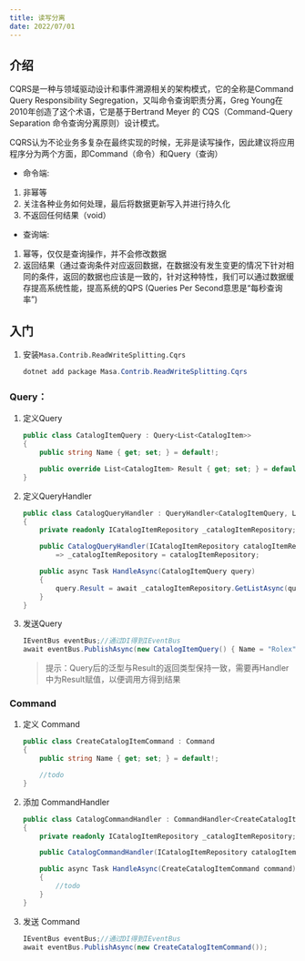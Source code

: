 ```yaml
---
title: 读写分离
date: 2022/07/01
---
```


## 介绍

CQRS是一种与领域驱动设计和事件溯源相关的架构模式，它的全称是Command Query Responsibility Segregation，又叫命令查询职责分离，Greg Young在2010年创造了这个术语，它是基于Bertrand Meyer 的 CQS（Command-Query Separation 命令查询分离原则）设计模式。

CQRS认为不论业务多复杂在最终实现的时候，无非是读写操作，因此建议将应用程序分为两个方面，即Command（命令）和Query（查询）

<!-- more -->

* 命令端:

1. 非幂等
2. 关注各种业务如何处理，最后将数据更新写入并进行持久化
3. 不返回任何结果（void）

* 查询端: 

1. 幂等，仅仅是查询操作，并不会修改数据
2. 返回结果（通过查询条件对应返回数据，在数据没有发生变更的情况下针对相同的条件，返回的数据也应该是一致的，针对这种特性，我们可以通过数据缓存提高系统性能，提高系统的QPS (Queries Per Second意思是“每秒查询率”)

## 入门

1. 安装`Masa.Contrib.ReadWriteSplitting.Cqrs`

   ```C#
   dotnet add package Masa.Contrib.ReadWriteSplitting.Cqrs
   ```

### Query：

1. 定义Query

   ```C#
   public class CatalogItemQuery : Query<List<CatalogItem>>
   {
       public string Name { get; set; } = default!;

       public override List<CatalogItem> Result { get; set; } = default!;
   }
   ```

2. 定义QueryHandler

   ```C#
   public class CatalogQueryHandler : QueryHandler<CatalogItemQuery, List<CatalogItem>>
   {
       private readonly ICatalogItemRepository _catalogItemRepository;

       public CatalogQueryHandler(ICatalogItemRepository catalogItemRepository)
           => _catalogItemRepository = catalogItemRepository;

       public async Task HandleAsync(CatalogItemQuery query)
       {
           query.Result = await _catalogItemRepository.GetListAsync(query.Name);
       }
   }
   ```

3. 发送Query

   ```c#
   IEventBus eventBus;//通过DI得到IEventBus
   await eventBus.PublishAsync(new CatalogItemQuery() { Name = "Rolex" });
   ```

   > 提示：Query后的泛型与Result的返回类型保持一致，需要再Handler中为Result赋值，以便调用方得到结果

### Command

1. 定义 Command

   ```c#
   public class CreateCatalogItemCommand : Command
   {
       public string Name { get; set; } = default!;

       //todo
   }
   ```

2. 添加 CommandHandler

   ```c#
   public class CatalogCommandHandler : CommandHandler<CreateCatalogItemCommand>
   {
       private readonly ICatalogItemRepository _catalogItemRepository;

       public CatalogCommandHandler(ICatalogItemRepository catalogItemRepository) => _catalogItemRepository =    catalogItemRepository;

       public async Task HandleAsync(CreateCatalogItemCommand command)
       {
           //todo
       }
   }
   ```

3. 发送 Command

   ```C#
   IEventBus eventBus;//通过DI得到IEventBus
   await eventBus.PublishAsync(new CreateCatalogItemCommand());
   ```